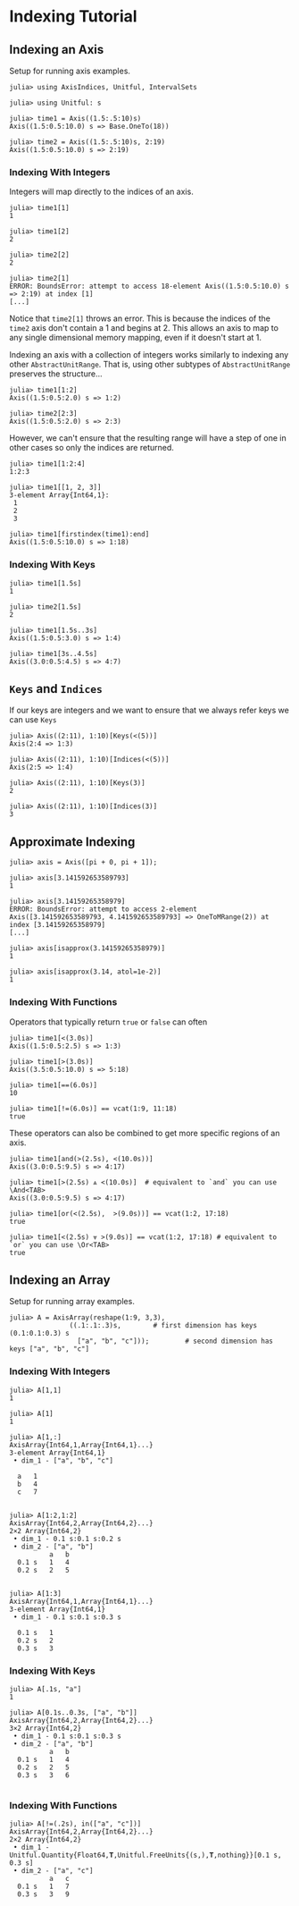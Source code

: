 # Indexing Tutorial

## Indexing an Axis

Setup for running axis examples.
```jldoctest indexing_examples
julia> using AxisIndices, Unitful, IntervalSets

julia> using Unitful: s

julia> time1 = Axis((1.5:.5:10)s)
Axis((1.5:0.5:10.0) s => Base.OneTo(18))

julia> time2 = Axis((1.5:.5:10)s, 2:19)
Axis((1.5:0.5:10.0) s => 2:19)
```

### Indexing With Integers

Integers will map directly to the indices of an axis.
```jldoctest indexing_examples
julia> time1[1]
1

julia> time1[2]
2

julia> time2[2]
2

julia> time2[1]
ERROR: BoundsError: attempt to access 18-element Axis((1.5:0.5:10.0) s => 2:19) at index [1]
[...]
```
Notice that `time2[1]` throws an error.
This is because the indices of the `time2` axis don't contain a 1 and begins at 2.
This allows an axis to map to any single dimensional memory mapping, even if it doesn't start at 1.

Indexing an axis with a collection of integers works similarly to indexing any other `AbstractUnitRange`.
That is, using other subtypes of `AbstractUnitRange` preserves the structure...
```jldoctest indexing_examples
julia> time1[1:2]
Axis((1.5:0.5:2.0) s => 1:2)

julia> time2[2:3]
Axis((1.5:0.5:2.0) s => 2:3)
```

However, we can't ensure that the resulting range will have a step of one in other cases so only the indices are returned.
```jldoctest indexing_examples
julia> time1[1:2:4]
1:2:3

julia> time1[[1, 2, 3]]
3-element Array{Int64,1}:
 1
 2
 3

julia> time1[firstindex(time1):end]
Axis((1.5:0.5:10.0) s => 1:18)

```

### Indexing With Keys

```jldoctest indexing_examples
julia> time1[1.5s]
1

julia> time2[1.5s]
2
```

```jldoctest indexing_examples
julia> time1[1.5s..3s]
Axis((1.5:0.5:3.0) s => 1:4)

julia> time1[3s..4.5s]
Axis((3.0:0.5:4.5) s => 4:7)
```

## `Keys` and `Indices`

If our keys are integers and we want to ensure that we always refer keys we can use `Keys`
```jldoctest indexing_examples
julia> Axis((2:11), 1:10)[Keys(<(5))]
Axis(2:4 => 1:3)

julia> Axis((2:11), 1:10)[Indices(<(5))]
Axis(2:5 => 1:4)

julia> Axis((2:11), 1:10)[Keys(3)]
2

julia> Axis((2:11), 1:10)[Indices(3)]
3

```

## Approximate Indexing

```jldoctest indexing_examples
julia> axis = Axis([pi + 0, pi + 1]);

julia> axis[3.141592653589793]
1

julia> axis[3.14159265358979]
ERROR: BoundsError: attempt to access 2-element Axis([3.141592653589793, 4.141592653589793] => OneToMRange(2)) at index [3.14159265358979]
[...]

julia> axis[isapprox(3.14159265358979)]
1

julia> axis[isapprox(3.14, atol=1e-2)]
1
```

### Indexing With Functions

Operators that typically return `true` or `false` can often 
```jldoctest indexing_examples
julia> time1[<(3.0s)]
Axis((1.5:0.5:2.5) s => 1:3)

julia> time1[>(3.0s)]
Axis((3.5:0.5:10.0) s => 5:18)

julia> time1[==(6.0s)]
10

julia> time1[!=(6.0s)] == vcat(1:9, 11:18)
true
```

These operators can also be combined to get more specific regions of an axis.
```jldoctest indexing_examples
julia> time1[and(>(2.5s), <(10.0s))]
Axis((3.0:0.5:9.5) s => 4:17)

julia> time1[>(2.5s) ⩓ <(10.0s)]  # equivalent to `and` you can use \And<TAB>
Axis((3.0:0.5:9.5) s => 4:17)

julia> time1[or(<(2.5s),  >(9.0s))] == vcat(1:2, 17:18)
true

julia> time1[<(2.5s) ⩔ >(9.0s)] == vcat(1:2, 17:18) # equivalent to `or` you can use \Or<TAB>
true

```

## Indexing an Array

Setup for running array examples.
```jldoctest indexing_examples
julia> A = AxisArray(reshape(1:9, 3,3),
               ((.1:.1:.3)s,        # first dimension has keys (0.1:0.1:0.3) s
                 ["a", "b", "c"]));         # second dimension has keys ["a", "b", "c"]
```

### Indexing With Integers

```jldoctest indexing_examples
julia> A[1,1]
1

julia> A[1]
1
```

```jldoctest indexing_examples
julia> A[1,:]
AxisArray{Int64,1,Array{Int64,1}...}
3-element Array{Int64,1}
 • dim_1 - ["a", "b", "c"]

  a   1
  b   4
  c   7


julia> A[1:2,1:2]
AxisArray{Int64,2,Array{Int64,2}...}
2×2 Array{Int64,2}
 • dim_1 - 0.1 s:0.1 s:0.2 s
 • dim_2 - ["a", "b"]
          a   b
  0.1 s   1   4
  0.2 s   2   5


julia> A[1:3]
AxisArray{Int64,1,Array{Int64,1}...}
3-element Array{Int64,1}
 • dim_1 - 0.1 s:0.1 s:0.3 s

  0.1 s   1
  0.2 s   2
  0.3 s   3

```

### Indexing With Keys

```jldoctest indexing_examples
julia> A[.1s, "a"]
1

julia> A[0.1s..0.3s, ["a", "b"]]
AxisArray{Int64,2,Array{Int64,2}...}
3×2 Array{Int64,2}
 • dim_1 - 0.1 s:0.1 s:0.3 s
 • dim_2 - ["a", "b"]
          a   b
  0.1 s   1   4
  0.2 s   2   5
  0.3 s   3   6


```

### Indexing With Functions

```jldoctest indexing_examples
julia> A[!=(.2s), in(["a", "c"])]
AxisArray{Int64,2,Array{Int64,2}...}
2×2 Array{Int64,2}
 • dim_1 - Unitful.Quantity{Float64,𝐓,Unitful.FreeUnits{(s,),𝐓,nothing}}[0.1 s, 0.3 s]
 • dim_2 - ["a", "c"]
          a   c
  0.1 s   1   7
  0.3 s   3   9

```

